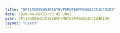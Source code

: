 ```yaml
---
title: "SP11XGQ9SHSJK16YBVP5MHTE8FM3WAA3CC1G4R1D9"
date: 2024-04-08T23:03:45.300Z
user: SP11XGQ9SHSJK16YBVP5MHTE8FM3WAA3CC1G4R1D9
layout: "users"
---
```

    